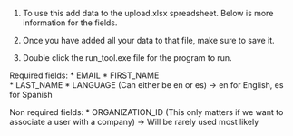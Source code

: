 1. To use this add data to the upload.xlsx spreadsheet. Below is more information for the fields.

2. Once you have added all your data to that file, make sure to save it.

3. Double click the run_tool.exe file for the program to run.

Required fields:
    * EMAIL	
    * FIRST_NAME	
    * LAST_NAME	
    * LANGUAGE	(Can either be en or es) -> en for English, es for Spanish
    
Non required fields:
    * ORGANIZATION_ID (This only matters if we want to associate a user with a company) -> Will be rarely used most likely